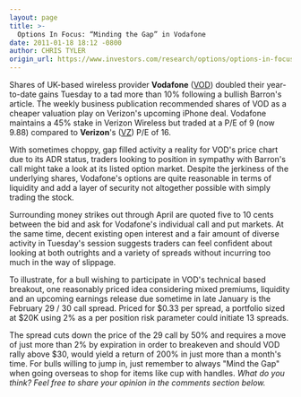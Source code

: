 ```yaml
---
layout: page
title: >-
  Options In Focus: “Minding the Gap” in Vodafone
date: 2011-01-18 18:12 -0800
author: CHRIS TYLER
origin_url: https://www.investors.com/research/options/options-in-focus-8220-minding-the-gap-8221-in-vodafone/
---
```






Shares of UK-based wireless provider **Vodafone** ([VOD](https://research.investors.com/quote.aspx?symbol=VOD)) doubled their year-to-date gains Tuesday to a tad more than 10% following a bullish Barron's article. The weekly business publication recommended shares of VOD as a cheaper valuation play on Verizon's upcoming iPhone deal. Vodafone maintains a 45% stake in Verizon Wireless but traded at a P/E of 9 (now 9.88) compared to **Verizon**'s ([VZ](https://research.investors.com/quote.aspx?symbol=VZ)) P/E of 16. 

  

With sometimes choppy, gap filled activity a reality for VOD's price chart due to its ADR status, traders looking to position in sympathy with Barron's call might take a look at its listed option market. Despite the jerkiness of the underlying shares, Vodafone's options are quite reasonable in terms of liquidity and add a layer of security not altogether possible with simply trading the stock. 

  

Surrounding money strikes out through April are quoted five to 10 cents between the bid and ask for Vodafone's individual call and put markets. At the same time, decent existing open interest and a fair amount of diverse activity in Tuesday's session suggests traders can feel confident about looking at both outrights and a variety of spreads without incurring too much in the way of slippage.

  

  

To illustrate, for a bull wishing to participate in VOD's technical based breakout, one reasonably priced idea considering mixed premiums, liquidity and an upcoming earnings release due sometime in late January is the February 29 / 30 call spread. Priced for $0.33 per spread, a portfolio sized at $20K using 2% as a per position risk parameter could initiate 13 spreads. 

  

The spread cuts down the price of the 29 call by 50% and requires a move of just more than 2% by expiration in order to breakeven and should VOD rally above $30, would yield a return of 200% in just more than a month's time. For bulls willing to jump in, just remember to always "Mind the Gap" when going overseas to shop for items like cup with handles. *What do you think? Feel free to share your opinion in the comments section below.*




